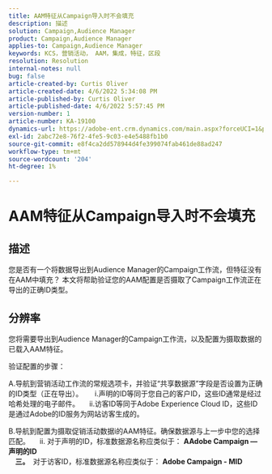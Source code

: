 ```yaml
---
title: AAM特征从Campaign导入时不会填充
description: 描述
solution: Campaign,Audience Manager
product: Campaign,Audience Manager
applies-to: Campaign,Audience Manager
keywords: KCS，营销活动， AAM，集成，特征，区段
resolution: Resolution
internal-notes: null
bug: false
article-created-by: Curtis Oliver
article-created-date: 4/6/2022 5:34:08 PM
article-published-by: Curtis Oliver
article-published-date: 4/6/2022 5:57:45 PM
version-number: 1
article-number: KA-19100
dynamics-url: https://adobe-ent.crm.dynamics.com/main.aspx?forceUCI=1&pagetype=entityrecord&etn=knowledgearticle&id=2a0736be-cfb5-ec11-983f-000d3a5d0cd2
exl-id: 2abc72e8-76f2-4fe5-9c03-e4e5488fb1b0
source-git-commit: e8f4ca2dd578944d4fe399074fab461de88ad247
workflow-type: tm+mt
source-wordcount: '204'
ht-degree: 1%

---
```


# AAM特征从Campaign导入时不会填充

## 描述

您是否有一个将数据导出到Audience Manager的Campaign工作流，但特征没有在AAM中填充？ 本文将帮助验证您的AAM配置是否摄取了Campaign工作流正在导出的正确ID类型。 

## 分辨率


您将需要导出到Audience Manager的Campaign工作流，以及配置为摄取数据的已载入AAM特征。 

验证配置的步骤：

A.导航到营销活动工作流的常规选项卡，并验证“共享数据源”字段是否设置为正确的ID类型（正在导出）。
     i.声明的ID等同于您自己的客户ID，这些ID通常是经过哈希处理的电子邮件。
    ii.访客ID等同于Adobe Experience Cloud ID，这些ID是通过Adobe的ID服务为网站访客生成的。

B.导航到配置为摄取促销活动数据i的AAM特征。确保数据源与上一步中您的选择匹配。
    ii. 对于声明的ID，标准数据源名称应类似于： <b>A</b><b>Adobe Campaign — 声明的ID
<br>    三。 </b> 对于访客ID，标准数据源名称应类似于： <b>Adobe Campaign - MID</b>
